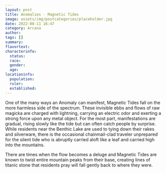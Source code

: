 ```yaml
---
layout: post
title: Anomalies - Magnetic Tides
image: assets/img/postcategories/placeholder.jpg
date: 2022-08-11 16:47
category: Arcana
author: 
tags: []
summary: 
flavortext: 
characterinfo:
  status: 
  race: 
  gender: 
  age: 
locationinfo:
  population: 
  ruler: 
  established: 
---
```


One of the many ways an Anomaly can manifest, Magnetic Tides fall on the more harmless side of the spectrum. These invisible ebbs and flows of raw magicka are charged with lightning, carrying an electric odor and exerting a strong force upon any metal object. For the most part, manifestations are gradual, rising slowly like the tide but can often catch people by surprise. While residents near the Benthic Lake are used to tying down their rakes and silverware, there is the occasional chainmail-clad traveler unprepared for the silent tide who is abruptly carried aloft like a leaf and carried high into the mountains. 

There are times when the flow becomes a deluge and Magnetic Tides are known to twist entire mountain peaks from their base, creating lines of titanic stone that residents pray will fall gently back to where they were.